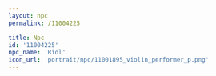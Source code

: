 ```yaml
---
layout: npc
permalink: /11004225

title: Npc
id: '11004225'
npc_name: 'Riol'
icon_url: 'portrait/npc/11001895_violin_performer_p.png'
---
```

